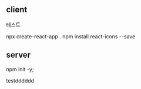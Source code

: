 ## client 

테스트 

npx create-react-app .
npm install react-icons --save

## server

npm init -y;


testdddddd

